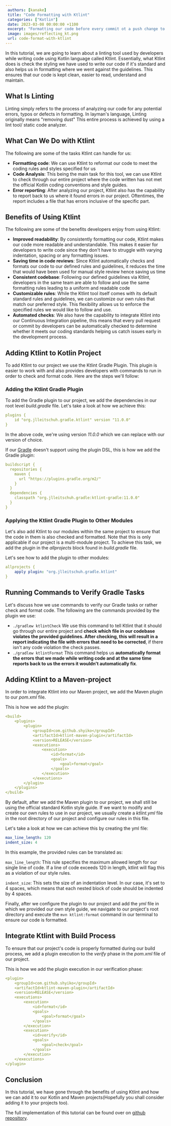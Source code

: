 ```yaml
---
 authors: [kanake]
 title: "Code Formatting with Ktlint"
 categories: ["Kotlin"]
 date: 2023-03-08 00:00:00 +1100
 excerpt: "Formatting our code before every commit ot a push change to our remote repository is a vitable step to keep our code clean, in this article we shall discuss how to use Ktlint to format our Kotlin code"
 image: images/reflecting_kt.png
 url: code-format-with-ktlint
---
```


In this tutorial, we are going to learn about a linting tool used by developers while writing code using Kotlin language called Ktlint. Essentially, what Ktlint does is check the styling we have used to write our code if it's standard and also helps us in formatting where we went against the guidelines. This ensures that our code is kept clean, easier to read, understand and maintain.


## What Is Linting
Linting simply refers to the process of analyzing our code for any potential errors, typos or defects in formatting. In layman's language, Linting originally means "removing dust" This entire process is achieved by using a lint tool/ static code analyzer.

## What Can We Do with Ktlint
The following are some of the tasks Ktlint can handle for us:
 * **Formatting code**: We can use Ktlint to reformat our code to meet the coding rules and styles specified for us
 * **Code Analysis**: This being the main task for this tool, we can use Ktlint to check through our entire project where the code written has not met the official Kotlin coding conventions and style guides.
 * **Error reporting**: After analyzing our project, Ktlint also has the capability to report back to us where it found errors in our project. Oftentimes, the report includes a file that has errors inclusive of the specific part.

## Benefits of Using Ktlint
The following are some of the benefits developers enjoy from using Ktlint:
  * **Improved readability**: By consistently formatting our code, Ktlint makes our code more readable and understandable. This makes it easier for developers to write code since they don't have to struggle with varying indentation, spacing or any formatting issues.
  * **Saving time in code reviews**: Since Ktlint automatically checks and formats our code to our defined rules and guidelines, it reduces the time that would have been used for manual style review hence saving us time
  * **Consistent codebase**: Following our defined guidelines via Ktlint, developers in the same team are able to follow and use the same formatting rules leading to a uniform and readable code
  * **Customizable rules**: While the Ktlint tool itself comes with its default standard rules and guidelines, we can customize our own rules that match our preferred style. This flexibility allows us to enforce the specified rules we would like to follow and use.
  * **Automated checks**: We also have the capability to integrate Ktlint into our Continuous Integration pipeline, this means that every pull request or commit by developers can be automatically checked to determine whether it meets our coding standards helping us catch issues early in the development process.

## Adding Ktlint to Kotlin Project
  To add Ktlint to our project we use the Ktlint Gradle Plugin. This plugin is easier to work with and also provides developers with commands to run in order to check and format code. Here are the steps we'll follow:
  ### Adding the Ktlint Gradle Plugin
  To add the Gradle plugin to our project, we add the dependencies in our root level *build.gradle*  file.
  Let's take a look at how we achieve this:
```yaml
plugins {
    id "org.jlleitschuh.gradle.ktlint" version "11.0.0"
}
```
In the above code, we're using version *11.0.0* which we can replace with our version of choice.

If our [Gradle](https://reflectoring.io/gradle-wrapper/) doesn't support using the plugin DSL, this is how we add the Gradle plugin:
``` yaml
buildscript {
  repositories {
    maven {
      url "https://plugins.gradle.org/m2/"
    }
  }
  dependencies {
    classpath "org.jlleitschuh.gradle:ktlint-gradle:11.0.0"
  }
}
```
  ### Applying the Ktlint Gradle Plugin to Other Modules
Let's also add Ktlint to our modules within the same project to ensure that the code in them is also checked and formatted. Note that this is only applicable if our project is a multi-module project. To achieve this task, we add the plugin in the *allprojects* block found in *build.gradle* file.

Let's see how to add the plugin to other modules:
```yaml
allprojects {
    apply plugin: "org.jlleitschuh.gradle.ktlint"
}
```
## Running Commands to Verify Gradle Tasks
Let's discuss how we use commands to verify our Gradle tasks or rather check and format code.
The following are the commands provided by the plugin we use:
* `./gradlew ktlintCheck`
We use this command to tell Ktlint that it should go through our entire project and **check which file in our codebase violates the provided guidelines. After checking, this will result in a report indicating the file with errors that need to be corrected**, if there isn't any code violation the check passes.
* `./gradlew ktlintFormat`
This command helps us **automatically format the errors that we made while writing code and at the same time reports back to us the errors it wouldn't automatically fix**.

## Adding Ktlint to a Maven-project
In order to integrate Ktlint into our Maven project, we add the Maven plugin to our *pom.xml* file.

This is how we add the plugin:

```yaml 
<build>
    <plugins>
        <plugin>
            <groupId>com.github.shyiko</groupId>
            <artifactId>ktlint-maven-plugin</artifactId>
            <version>RELEASE</version> 
            <executions>
                <execution>
                    <id>format</id>
                    <goals>
                        <goal>format</goal>
                    </goals>
                </execution>
            </executions>
        </plugin>
    </plugins>
</build>
```

By default, after we add the Maven plugin to our project, we shall still be using the official standard Kotlin style guide. If we want to modify and create our own rules to use in our project, we usually create a *ktlint.yml* file in the root directory of our project and configure our rules in this file.

Let's take a look at how we can achieve this by creating the yml file:

```yaml
max_line_length: 120
indent_size: 4
```

In this example, the provided rules can be translated as:

`max_line_length`: This rule specifies the maximum allowed length for our single line of code. If a line of code exceeds 120 in length, ktlint will flag this as a violation of our style rules.

`indent_size`: This sets the size of an indentation level. In our case, it's set to 4 spaces, which means that each nested block of code should be indented by 4 spaces.

Finally, after we configure the plugin to our project and add the *yml* file in which we provided our own style guide, we navigate to our project's root directory and execute the ```mvn ktlint:format``` command in our terminal to ensure our code is formatted.

## Integrate Ktlint with Build Process
To ensure that our project's code is properly formatted during our build process, we add a plugin execution to the *verify* phase in the *pom.xml* file of our project.

This is how we add the plugin execution in our verification phase:
```yaml
<plugin>
    <groupId>com.github.shyiko</groupId>
    <artifactId>ktlint-maven-plugin</artifactId>
    <version>RELEASE</version>
    <executions>
        <execution>
            <id>format</id>
            <goals>
                <goal>format</goal>
            </goals>
        </execution>
        <execution>
            <id>verify</id>
            <goals>
                <goal>check</goal>
            </goals>
        </execution>
    </executions>
</plugin>
```
## Conclusion
In this tutorial, we have gone through the benefits of using Ktlint and how we can add it to our Kotlin and Maven projects(Hopefully you shall consider adding it to your projects too).

The full implementation of this tutorial can be found over on [github repository](https://github.com/thombergs/code-examples/tree/master/kotlin).
